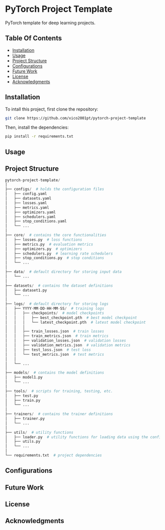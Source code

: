 # PyTorch Project Template

PyTorch template for deep learning projects.

## Table Of Contents

- [Installation](#installation)
- [Usage](#usage)
- [Project Structure](#project-structure)
- [Configurations](#configurations)
- [Future Work](#future-work)
- [License](#license)
- [Acknowledgments](#acknowledgments)

## Installation

To intall this project, first clone the repository:

```bash
git clone https://github.com/xico2001pt/pytorch-project-template
```

Then, install the dependencies:

```bash
pip install -r requirements.txt
```

## Usage

## Project Structure

```python
pytorch-project-template/
│
├── configs/  # holds the configuration files
│   ├── config.yaml
│   ├── datasets.yaml
│   ├── losses.yaml
│   ├── metrics.yaml
│   ├── optimizers.yaml
│   ├── schedulers.yaml
│   ├── stop_conditions.yaml
│   └── ...
│
├── core/  # contains the core functionalities
│   ├── losses.py  # loss functions
│   ├── metrics.py  # evaluation metrics
│   ├── optimizers.py  # optimizers
│   ├── schedulers.py  # learning rate schedulers
│   ├── stop_conditions.py  # stop conditions
│   └── ...
│
├── data/  # default directory for storing input data
│   └── ...
│
├── datasets/  # contains the dataset definitions
│   ├── dataset1.py
│   └── ...
│
├── logs/  # default directory for storing logs
│   ├── YYYY-MM-DD-HH-MM-SS/  # training logs
│   │   ├── checkpoints/  # model checkpoints
│   │   │   ├── best_checkpoint.pth  # best model checkpoint
│   │   │   └── latest_checkpoint.pth  # latest model checkpoint
│   │   │
│   │   ├── train_losses.json  # train losses
│   │   ├── train_metrics.json  # train metrics
│   │   ├── validation_losses.json  # validation losses
│   │   ├── validation_metrics.json  # validation metrics
│   │   ├── test_loss.json  # test loss
│   │   └── test_metrics.json  # test metrics
│   │
│   └── ...
│
├── models/  # contains the model definitions
│   ├── model1.py
│   └── ...
│
├── tools/  # scripts for training, testing, etc.
│   ├── test.py
│   ├── train.py
│   └── ...
│
├── trainers/  # contains the trainer definitions
│   ├── trainer.py
│   └── ...
│
├── utils/  # utility functions
│   ├── loader.py  # utility functions for loading data using the configurations
│   ├── utils.py
│   └── ...
│
└── requirements.txt  # project dependencies
```

## Configurations

## Future Work

## License

## Acknowledgments
